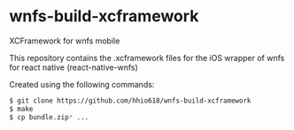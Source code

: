 # wnfs-build-xcframework
XCFramework for wnfs mobile

This repository contains the .xcframework files for the iOS wrapper of wnfs for react native (react-native-wnfs)

Created using the following commands:
```sh
$ git clone https://github.com/hhio618/wnfs-build-xcframework
$ make
$ cp bundle.zip* ...
```
